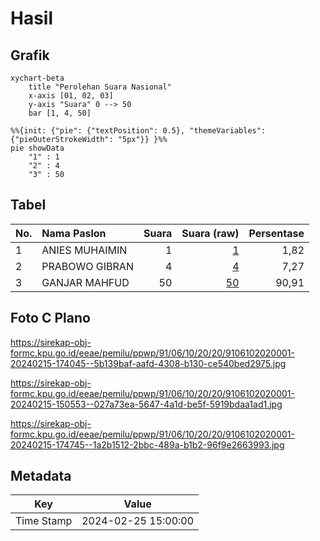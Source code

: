 # Hasil

## Grafik

```mermaid
xychart-beta
    title "Perolehan Suara Nasional"
    x-axis [01, 02, 03]
    y-axis "Suara" 0 --> 50
    bar [1, 4, 50]
```

```mermaid
%%{init: {"pie": {"textPosition": 0.5}, "themeVariables": {"pieOuterStrokeWidth": "5px"}} }%%
pie showData
    "1" : 1
    "2" : 4
    "3" : 50
```

## Tabel

| No. | Nama Paslon    | Suara | Suara (raw) | Persentase |
|:--- |:-------------- | -----:| -----------:| ----------:|
| 1   | ANIES MUHAIMIN | 1     | [1][p-1]    | 1,82       |
| 2   | PRABOWO GIBRAN | 4     | [4][p-2]    | 7,27       |
| 3   | GANJAR MAHFUD  | 50    | [50][p-3]   | 90,91      |


[p-1]: https://github.com/gigit-pemilu/pemilu-2024/blob/main/pilpres/hitung-suara/sub/91-papua/sub/06-biak-numfor/sub/10-padaido/sub/2020-paidori/sub/001-tps/sub/paslon-1.txt
[p-2]: https://github.com/gigit-pemilu/pemilu-2024/blob/main/pilpres/hitung-suara/sub/91-papua/sub/06-biak-numfor/sub/10-padaido/sub/2020-paidori/sub/001-tps/sub/paslon-2.txt
[p-3]: https://github.com/gigit-pemilu/pemilu-2024/blob/main/pilpres/hitung-suara/sub/91-papua/sub/06-biak-numfor/sub/10-padaido/sub/2020-paidori/sub/001-tps/sub/paslon-3.txt

## Foto C Plano

https://sirekap-obj-formc.kpu.go.id/eeae/pemilu/ppwp/91/06/10/20/20/9106102020001-20240215-174045--5b139baf-aafd-4308-b130-ce540bed2975.jpg

https://sirekap-obj-formc.kpu.go.id/eeae/pemilu/ppwp/91/06/10/20/20/9106102020001-20240215-150553--027a73ea-5647-4a1d-be5f-5919bdaa1ad1.jpg

https://sirekap-obj-formc.kpu.go.id/eeae/pemilu/ppwp/91/06/10/20/20/9106102020001-20240215-174745--1a2b1512-2bbc-489a-b1b2-96f9e2663993.jpg


## Metadata

| Key        | Value               |
| ---------- | ------------------- |
| Time Stamp | 2024-02-25 15:00:00 |



